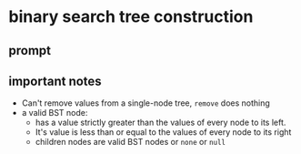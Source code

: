 # binary search tree construction

## prompt

## important notes

* Can't remove values from a single-node tree, `remove` does nothing
* a valid BST node: 
  - has a value strictly greater than the values of every node to its left. 
  - It's value is less than or equal to the values of every node to its right
  - children nodes are valid BST nodes or `none` or `null`
  
